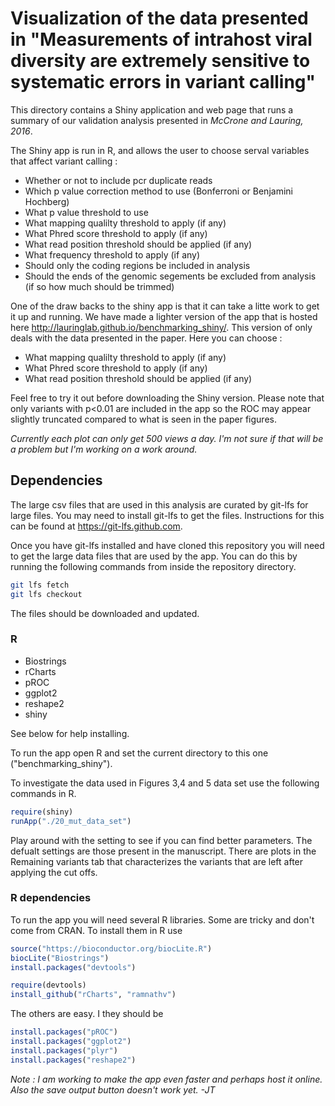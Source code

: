 # Visualization of the data presented in "Measurements of intrahost viral diversity are extremely sensitive to systematic errors in variant calling"

This directory contains a Shiny application and web page that runs a summary of our validation analysis presented in *McCrone and Lauring, 2016*. 

The Shiny app is run in R, and allows the user to choose serval variables that affect variant calling :
* Whether or not to include pcr duplicate reads
* Which p value correction method to use (Bonferroni or Benjamini Hochberg)
* What p value threshold to use
* What mapping qualilty threshold to apply (if any)
* What Phred score threshold to apply (if any)
* What read position threshold should be applied (if any)
* What frequency threshold to apply (if any)
* Should only the coding regions be included in analysis
* Should the ends of the genomic segements be excluded from analysis (if so how much should be trimmed)



One of the draw backs to the shiny app is that it can take a litte work to get it up and running. We have made a lighter version of the app that is hosted here http://lauringlab.github.io/benchmarking_shiny/. This version of only deals with the data presented in the paper. 
Here you can choose : 
* What mapping qualilty threshold to apply (if any)
* What Phred score threshold to apply (if any)
* What read position threshold should be applied (if any)

Feel free to try it out before downloading the Shiny version.  Please note that only variants with p<0.01 are included in the app so the ROC may appear slightly truncated compared to what is seen in the paper figures.

*Currently each plot can only get 500 views a day. I'm not sure if that will be a problem but I'm working on a work around.*

## Dependencies 
The large csv files that are used in this analysis are curated by git-lfs for large files. You may need to install git-lfs to get the files. Instructions for this can be found at https://git-lfs.github.com.

Once you have git-lfs installed and have cloned this repository you will need to get the large data files that are used by the app. You can do this by running the following commands from inside the repository directory.

```bash
git lfs fetch
git lfs checkout 
```
The files should be downloaded and updated.

### R
* Biostrings
* rCharts
* pROC
* ggplot2
* reshape2
* shiny

See below for help installing.

To run the app open R and set the current directory to this one ("benchmarking_shiny").

To investigate the data used in Figures 3,4 and 5 data set use the following commands in R.
```R
require(shiny)
runApp("./20_mut_data_set")
```


Play around with the setting to see if you can find better parameters. The defualt settings are those present in the manuscript. There are plots in the Remaining variants tab that characterizes the variants that are left after applying the cut offs.


### R dependencies
To run the app you will need several R libraries.  Some are tricky and don't come from CRAN. To install them in R use

```R
source("https://bioconductor.org/biocLite.R")
biocLite("Biostrings")
install.packages("devtools")

require(devtools)
install_github("rCharts", "ramnathv")

```
The others are easy.  I they should be 

```R
install.packages("pROC")
install.packages("ggplot2")
install.packages("plyr")
install.packages("reshape2")
```
*Note : I am working to make the app even faster and perhaps host it online. Also the save output button doesn't work yet. -JT*
